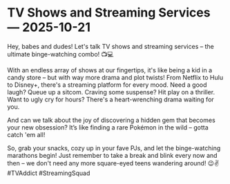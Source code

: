 # TV Shows and Streaming Services — 2025-10-21

Hey, babes and dudes! Let's talk TV shows and streaming services – the ultimate binge-watching combo! 📺💻

With an endless array of shows at our fingertips, it's like being a kid in a candy store – but with way more drama and plot twists! From Netflix to Hulu to Disney+, there's a streaming platform for every mood. Need a good laugh? Queue up a sitcom. Craving some suspense? Hit play on a thriller. Want to ugly cry for hours? There's a heart-wrenching drama waiting for you.

And can we talk about the joy of discovering a hidden gem that becomes your new obsession? It’s like finding a rare Pokémon in the wild – gotta catch 'em all!

So, grab your snacks, cozy up in your fave PJs, and let the binge-watching marathons begin! Just remember to take a break and blink every now and then – we don't need any more square-eyed teens wandering around! 😉✌️ #TVAddict #StreamingSquad